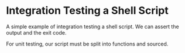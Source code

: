 # Integration Testing a Shell Script

A simple example of integration testing a shell script. We can assert the output and the exit code.

For unit testing, our script must be split into functions and sourced.
